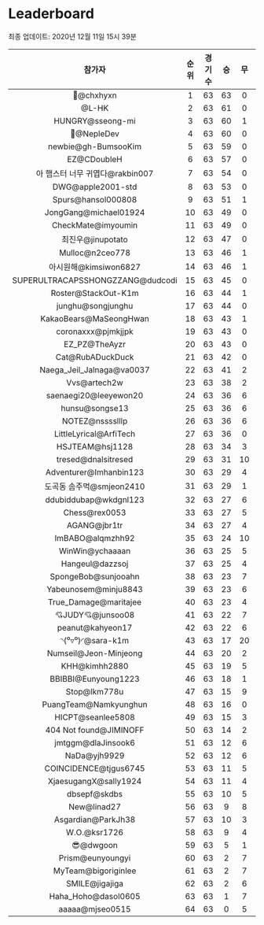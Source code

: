 # Leaderboard
최종 업데이트: 2020년 12월 11일 15시 39분




| 참가자 | 순위 | 경기수 | 승 | 무 | 패 | 승점 |
|:---:|:---:|:---:|:---:|:---:|:---:|:---:|
| 👑@chxhyxn | 1 | 63 | 63 | 0 | 0 | 189 |
| @L-HK | 2 | 63 | 61 | 0 | 2 | 183 |
| HUNGRY@sseong-mi | 3 | 63 | 60 | 1 | 2 | 181 |
| 💸@NepleDev | 4 | 63 | 60 | 0 | 3 | 180 |
| newbie@gh-BumsooKim | 5 | 63 | 59 | 0 | 4 | 177 |
| EZ@CDoubleH | 6 | 63 | 57 | 0 | 6 | 171 |
| 아 햄스터 너무 귀엽다@rakbin007 | 7 | 63 | 54 | 0 | 9 | 162 |
| DWG@apple2001-std | 8 | 63 | 53 | 0 | 10 | 159 |
| Spurs@hansol000808 | 9 | 63 | 51 | 1 | 11 | 154 |
| JongGang@michael01924 | 10 | 63 | 49 | 0 | 14 | 147 |
| CheckMate@imyoumin | 11 | 63 | 49 | 0 | 14 | 147 |
| 최진우@jinupotato | 12 | 63 | 47 | 0 | 16 | 141 |
| Mulloc@n2ceo778 | 13 | 63 | 46 | 1 | 16 | 139 |
| 아시원해@kimsiwon6827 | 14 | 63 | 46 | 1 | 16 | 139 |
| SUPERULTRACAPSSHONGZZANG@dudcodi | 15 | 63 | 45 | 0 | 18 | 135 |
| Roster@StackOut-K1m | 16 | 63 | 44 | 1 | 18 | 133 |
| junghu@songjunghu | 17 | 63 | 44 | 0 | 19 | 132 |
| KakaoBears@MaSeongHwan | 18 | 63 | 43 | 1 | 19 | 130 |
| coronaxxx@pjmkjjpk | 19 | 63 | 43 | 0 | 20 | 129 |
| EZ_PZ@TheAyzr | 20 | 63 | 43 | 0 | 20 | 129 |
| Cat@RubADuckDuck | 21 | 63 | 42 | 0 | 21 | 126 |
| Naega_Jeil_Jalnaga@va0037 | 22 | 63 | 41 | 2 | 20 | 125 |
| Vvs@artech2w | 23 | 63 | 38 | 2 | 23 | 116 |
| saenaegi20@leeyewon20 | 24 | 63 | 36 | 6 | 21 | 114 |
| hunsu@songse13 | 25 | 63 | 36 | 6 | 21 | 114 |
| NOTEZ@nsssslllp | 26 | 63 | 36 | 6 | 21 | 114 |
| LittleLyrical@ArfiTech | 27 | 63 | 36 | 0 | 27 | 108 |
| HSJTEAM@hsj1128 | 28 | 63 | 34 | 3 | 26 | 105 |
| tresed@dnalsitresed | 29 | 63 | 31 | 10 | 22 | 103 |
| Adventurer@Imhanbin123 | 30 | 63 | 29 | 4 | 30 | 91 |
| 도곡동 솜주먹@smjeon2410 | 31 | 63 | 29 | 1 | 33 | 88 |
| ddubiddubap@wkdgnl123 | 32 | 63 | 27 | 6 | 30 | 87 |
| Chess@rex0053 | 33 | 63 | 27 | 5 | 31 | 86 |
| AGANG@jbr1tr | 34 | 63 | 27 | 4 | 32 | 85 |
| ImBABO@alqmzhh92 | 35 | 63 | 24 | 10 | 29 | 82 |
| WinWin@ychaaaan | 36 | 63 | 25 | 5 | 33 | 80 |
| Hangeul@dazzsoj | 37 | 63 | 25 | 4 | 34 | 79 |
| SpongeBob@sunjooahn | 38 | 63 | 23 | 7 | 33 | 76 |
| Yabeunosem@minju8843 | 39 | 63 | 23 | 6 | 34 | 75 |
| True_Damage@maritajee | 40 | 63 | 23 | 4 | 36 | 73 |
| 💘JUDY💘@junsoo08 | 41 | 63 | 22 | 7 | 34 | 73 |
| peanut@kahyeon17 | 42 | 63 | 22 | 6 | 35 | 72 |
| ◝(⁰▿⁰)◜@sara-k1m | 43 | 63 | 17 | 20 | 26 | 71 |
| Numseil@Jeon-Minjeong | 44 | 63 | 20 | 2 | 41 | 62 |
| KHH@kimhh2880 | 45 | 63 | 19 | 5 | 39 | 62 |
| BBIBBI@Eunyoung1223 | 46 | 63 | 18 | 1 | 44 | 55 |
| Stop@lkm778u | 47 | 63 | 15 | 9 | 39 | 54 |
| PuangTeam@Namkyunghun | 48 | 63 | 16 | 0 | 47 | 48 |
| HICPT@seanlee5808 | 49 | 63 | 15 | 3 | 45 | 48 |
| 404 Not found@JIMINOFF | 50 | 63 | 14 | 2 | 47 | 44 |
| jmtggm@dlaJinsook6 | 51 | 63 | 12 | 6 | 45 | 42 |
| NaDa@yjh9929 | 52 | 63 | 12 | 6 | 45 | 42 |
| COINCIDENCE@tjgus6745 | 53 | 63 | 11 | 5 | 47 | 38 |
| XjaesugangX@sally1924 | 54 | 63 | 11 | 4 | 48 | 37 |
| dbsepf@skdbs | 55 | 63 | 10 | 5 | 48 | 35 |
| New@linad27 | 56 | 63 | 9 | 8 | 46 | 35 |
| Asgardian@ParkJh38 | 57 | 63 | 10 | 3 | 50 | 33 |
| W.O.@ksr1726 | 58 | 63 | 9 | 4 | 50 | 31 |
| 😎@dwgoon | 59 | 63 | 5 | 1 | 57 | 16 |
| Prism@eunyoungyi | 60 | 63 | 2 | 7 | 54 | 13 |
| MyTeam@bigoriginlee | 61 | 63 | 2 | 7 | 54 | 13 |
| SMILE@jigajiga | 62 | 63 | 2 | 6 | 55 | 12 |
| Haha_Hoho@dasol0605 | 63 | 63 | 1 | 7 | 55 | 10 |
| aaaaa@mjseo0515 | 64 | 63 | 0 | 5 | 58 | 5 |